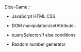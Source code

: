 Dice-Game :


- JavaScrpt HTML CSS 
  
- DOM manipulation/setAttribute .
  
- querySelector/if else conditions 
  
- Random number generator 



